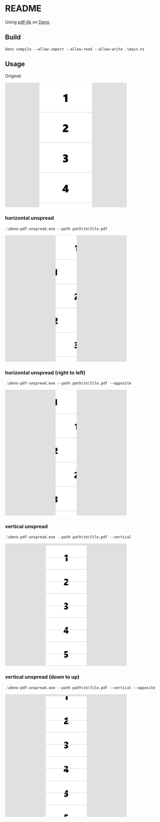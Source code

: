 # README

Using [pdf-lib](https://github.com/Hopding/pdf-lib) on [Deno](https://deno.com/).

## Build

```
deno compile --allow-import --allow-read --allow-write .\main.ts
```


## Usage

Original:

![img](images/img-0_base.png)

### horizontal unspread

```
.\deno-pdf-unspread.exe --path path\to\file.pdf
```

![img](images/img-1.png)


### horizontal unspread (right to left)

```
.\deno-pdf-unspread.exe --path path\to\file.pdf --opposite
```

![img](images/img-2_opposite.png)

### vertical unspread

```
.\deno-pdf-unspread.exe --path path\to\file.pdf --vertical
```

![img](images/img-3_vertical.png)


### vertical unspread (down to up)

```
.\deno-pdf-unspread.exe --path path\to\file.pdf --vertical --opposite
```


![img](images/img-4_vertical_opposite.png)

